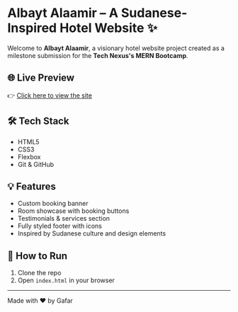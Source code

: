 # Albayt Alaamir – A Sudanese-Inspired Hotel Website ✨

Welcome to **Albayt Alaamir**, a visionary hotel website project created as a milestone submission for the **Tech Nexus's MERN Bootcamp**.

## 🌐 Live Preview
👉 [Click here to view the site](https://Gafarxo.github.io/Hotel_Website)

## 🛠️ Tech Stack
- HTML5
- CSS3
- Flexbox
- Git & GitHub

## 💡 Features
- Custom booking banner
- Room showcase with booking buttons
- Testimonials & services section
- Fully styled footer with icons
- Inspired by Sudanese culture and design elements

## 🚀 How to Run
1. Clone the repo
2. Open `index.html` in your browser

---

Made with ❤️ by Gafar
